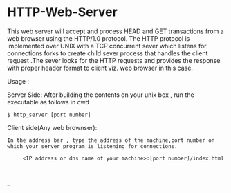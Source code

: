 # HTTP-Web-Server

This web server will accept and process HEAD and GET transactions from a web browser using the HTTP/1.0 protocol. The HTTP protocol is implemented over UNIX with a TCP concurrent sever which listens for connections forks to create child sever process that handles the client request .The sever looks for the HTTP requests and provides the response with proper header format to client viz. web browser in this case.

Usage :

 Server Side:
  After building the contents on your unix box , run the executable as follows in cwd
  
    $ http_server [port number]
    
  Client side(Any web brownser):
  
    In the address bar , type the address of the machine,port number on which your server program is listening for connections.
     
         <IP address or dns name of your machine>:[port number]/index.html
   
      
    
    _
